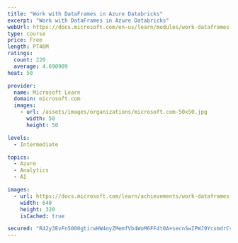 ```yaml
---
title: "Work with DataFrames in Azure Databricks"
excerpt: "Work with DataFrames in Azure Databricks"
webUrl: https://docs.microsoft.com/en-us/learn/modules/work-dataframes-azure-databricks/
type: course
price: Free
length: PT46M
ratings:
  count: 220
  average: 4.690909
heat: 50

provider:
  name: Microsoft Learn
  domain: microsoft.com
  images:
    - url: /assets/images/organizations/microsoft.com-50x50.jpg
      width: 50
      height: 50

levels:
  - Intermediate

topics:
  - Azure
  - Analytics
  - AI

images:
  - url: https://docs.microsoft.com/learn/achievements/work-dataframes-azure-databricks-social.png
    width: 640
    height: 320
    isCached: true

secured: "R42y3EvFn5000gtirwHW4oyZMemfVb4WoM6FF4t0A+secnSwIPWJ9YcsmdrCspAkPCqw7oEC9t2WkWXKHXh2dpvodVv7Vb8OlXupUz4SJJ0QNtLZy3nX/D4hfHQQdvhyDylC6PUNGTJVGQXdLPsg1itY31G/k+wTUJBOWOZ1oKuMMEfAFP/s53xE7bv82QvYe3m5euZzvfOobO7yF9U21NmHtmiIki1S2A+9pdhFHUHQGYiG+AqOcsWtlZm2uju1Lo1OiykzQqtlYdCdIW92lvb3w6wgnwmdNEEci1x9irTe7j8WLsMgoG6J2QATbcs2SxEXcl2vbDsP/ScUpRHkp/dax4+KpNR3O2W5INUMpRt+Rtwrzeq/i0MVppcsh4LjQvRvysVM/TcBjX42tCjX9//X9OJrFIloHUE2nd6/Kqw=;QTJHai+GZKPy+6TCvFR+Wg=="
---
```



